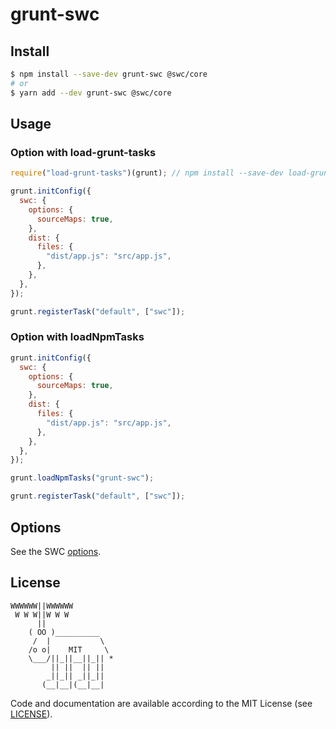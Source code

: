 # grunt-swc

## Install

```sh
$ npm install --save-dev grunt-swc @swc/core
# or
$ yarn add --dev grunt-swc @swc/core
```

## Usage

### Option with load-grunt-tasks

```js
require("load-grunt-tasks")(grunt); // npm install --save-dev load-grunt-tasks

grunt.initConfig({
  swc: {
    options: {
      sourceMaps: true,
    },
    dist: {
      files: {
        "dist/app.js": "src/app.js",
      },
    },
  },
});

grunt.registerTask("default", ["swc"]);
```

### Option with loadNpmTasks

```js
grunt.initConfig({
  swc: {
    options: {
      sourceMaps: true,
    },
    dist: {
      files: {
        "dist/app.js": "src/app.js",
      },
    },
  },
});

grunt.loadNpmTasks("grunt-swc");

grunt.registerTask("default", ["swc"]);
```

## Options

See the SWC [options](https://swc.rs/docs/usage/core#options).

## License

```
WWWWWW||WWWWWW
 W W W||W W W
      ||
    ( OO )__________
     /  |           \
    /o o|    MIT     \
    \___/||_||__||_|| *
         || ||  || ||
        _||_|| _||_||
       (__|__|(__|__|
```

Code and documentation are available according to the MIT License (see [LICENSE](LICENSE)).
